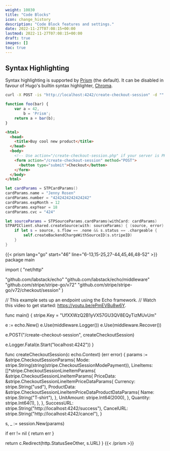 ```yaml
---
weight: 10030
title: "Code Blocks"
icon: change_history
description: "Code Block features and settings."
date: 2022-11-27T07:08:15+00:00
lastmod: 2022-11-27T07:08:15+00:00
draft: true
images: []
toc: true
---
```


## Syntax Highlighting

Syntax highlighting is supported by [Prism](https://prismjs.com/index.html) (the default). It can be disabled in favour of Hugo's builtin syntax highlighter, [Chroma](https://github.com/alecthomas/chroma).

```bash
curl -X POST -is "http://localhost:4242/create-checkout-session" -d ""
```

```javascript {linenos=inline,linenostart=19,hl_lines=[1,"4-5"],anchorlinenos=true}
function foo(bar) {
    var a = 42,
        b = 'Prism';
    return a + bar(b);
}
```

```html
<html>
  <head>
    <title>Buy cool new product</title>
  </head>
  <body>
    <!-- Use action="/create-checkout-session.php" if your server is PHP based. -->
    <form action="/create-checkout-session" method="POST">
      <button type="submit">Checkout</button>
    </form>
  </body>
</html>
```

```swift
let cardParams = STPCardParams()
cardParams.name = "Jenny Rosen"
cardParams.number = "4242424242424242"
cardParams.expMonth = 12
cardParams.expYear = 18
cardParams.cvc = "424"

let sourceParams = STPSourceParams.cardParams(withCard: cardParams)
STPAPIClient.shared.createSource(with: sourceParams) { (source, error) in
    if let s = source, s.flow == .none && s.status == .chargeable {
        self.createBackendChargeWithSourceID(s.stripeID)
    }
}
```

{{< prism lang="go" start="46" line="6-13,15-25,27-44,45,46,48-52" >}}
package main

import (
  "net/http"

  "github.com/labstack/echo"
  "github.com/labstack/echo/middleware"
  "github.com/stripe/stripe-go/v72"
  "github.com/stripe/stripe-go/v72/checkout/session"
)

// This example sets up an endpoint using the Echo framework.
// Watch this video to get started: https://youtu.be/ePmEVBu8w6Y.

func main() {
  stripe.Key = "UfXXWzQ2B1yVX57GU3QV8EQyTizMUvUm"

  e := echo.New()
  e.Use(middleware.Logger())
  e.Use(middleware.Recover())

  e.POST("/create-checkout-session", createCheckoutSession)

  e.Logger.Fatal(e.Start("localhost:4242"))
}

func createCheckoutSession(c echo.Context) (err error) {
  params := &stripe.CheckoutSessionParams{
    Mode: stripe.String(string(stripe.CheckoutSessionModePayment)),
    LineItems: []*stripe.CheckoutSessionLineItemParams{
      &stripe.CheckoutSessionLineItemParams{
        PriceData: &stripe.CheckoutSessionLineItemPriceDataParams{
          Currency: stripe.String("usd"),
          ProductData: &stripe.CheckoutSessionLineItemPriceDataProductDataParams{
            Name: stripe.String("T-shirt"),
          },
          UnitAmount: stripe.Int64(2000),
        },
        Quantity: stripe.Int64(1),
      },
    },
    SuccessURL: stripe.String("http://localhost:4242/success"),
    CancelURL:  stripe.String("http://localhost:4242/cancel"),
  }

  s, _ := session.New(params)

  if err != nil {
    return err
  }

  return c.Redirect(http.StatusSeeOther, s.URL)
}
{{< /prism >}}